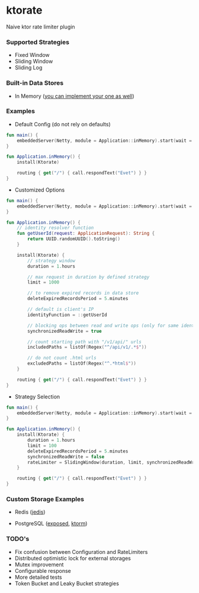 # ktorate

Naive ktor rate limiter plugin

### Supported Strategies

- Fixed Window
- Sliding Window
- Sliding Log

### Built-in Data Stores

- In Memory ([you can implement your one as well](https://github.com/omerfarukdemir/ktorate#custom-storage-examples))

### Examples

- Default Config (do not rely on defaults)

```kotlin
fun main() {
    embeddedServer(Netty, module = Application::inMemory).start(wait = true)
}

fun Application.inMemory() {
    install(Ktorate)

    routing { get("/") { call.respondText("Evet") } }
}
```

- Customized Options

```kotlin
fun main() {
    embeddedServer(Netty, module = Application::inMemory).start(wait = true)
}

fun Application.inMemory() {
    // identity resolver function
    fun getUserId(request: ApplicationRequest): String {
        return UUID.randomUUID().toString()
    }

    install(Ktorate) {
        // strategy window
        duration = 1.hours

        // max request in duration by defined strategy
        limit = 1000

        // to remove expired records in data store
        deleteExpiredRecordsPeriod = 5.minutes

        // default is client's IP
        identityFunction = ::getUserId

        // blocking ops between read and write ops (only for same identity)
        synchronizedReadWrite = true

        // count starting path with "/v1/api/" urls
        includedPaths = listOf(Regex("^/api/v1/.*$"))

        // do not count .html urls
        excludedPaths = listOf(Regex("^.*html$"))
    }

    routing { get("/") { call.respondText("Evet") } }
}
```

- Strategy Selection

```kotlin
fun main() {
    embeddedServer(Netty, module = Application::inMemory).start(wait = true)
}

fun Application.inMemory() {
    install(Ktorate) {
        duration = 1.hours
        limit = 100
        deleteExpiredRecordsPeriod = 5.minutes
        synchronizedReadWrite = false
        rateLimiter = SlidingWindow(duration, limit, synchronizedReadWrite) // can be FixedWindow, SlidingWindow, SlidingLog
    }

    routing { get("/") { call.respondText("Evet") } }
}
```

### Custom Storage Examples

- Redis ([jedis](https://github.com/omerfarukdemir/ktorate/tree/develop/src/test/kotlin/io/github/omerfarukdemir/ktorate/examples/redis/JedisApplication.kt))

- PostgreSQL ([exposed](https://github.com/omerfarukdemir/ktorate/tree/develop/src/test/kotlin/io/github/omerfarukdemir/ktorate/examples/postgresql/ExposedApplication.kt), [ktorm](https://github.com/omerfarukdemir/ktorate/tree/develop/src/test/kotlin/io/github/omerfarukdemir/ktorate/examples/postgresql/KtormApplication.kt))

### TODO's

- Fix confusion between Configuration and RateLimiters
- Distributed optimistic lock for external storages
- Mutex improvement
- Configurable response
- More detailed tests
- Token Bucket and Leaky Bucket strategies
